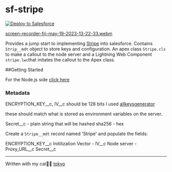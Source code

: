 # sf-stripe

<a href="https://githubsfdeploy.herokuapp.com?owner=effordDev&repo=sf-stripe">
  <img alt="Deploy to Salesforce"
       src="https://raw.githubusercontent.com/afawcett/githubsfdeploy/master/deploy.png">
</a>

[screen-recorder-fri-may-19-2023-13-22-33.webm](https://github.com/effordDev/sf-stripe/assets/36901822/c415a093-2a3d-4089-abca-921a31453ef4)


Provides a jump start to implementing [Stripe](https://stripe.com/docs/api) into salesforce. Contains ```Strip__mdt``` object to store keys and configuration. An apex class ```Stripe.cls``` to make a callout to the node server and a Lightning Web Component ```stripe.lwc```that initates the callout to the Apex class.

##Getting Started

For the Node.js side [click here](https://github.com/effordDev/sf-node-stripe)

### Metadata

ENCRYPTION_KEY__c, IV__c should be 128 bits I used [allkeysgenerator](https://www.allkeysgenerator.com/Random/Security-Encryption-Key-Generator.aspx)

these should match what is stored as environment variables on the server.

Secret__c - plain string that will be hashed sha256 - hex

Create a ```Stripe__mdt``` record named 'Stripe' and populate the fields: 

ENCRYPTION_KEY__c
Initilization Vector - IV__c
Node server - Proxy_URL__c
Secret__c

---
Written with my cat🐱‍👤 [tokyo](https://www.tokyotech.us)
